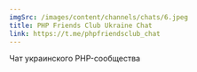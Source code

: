 ```yaml
---
imgSrc: /images/content/channels/chats/6.jpeg
title: PHP Friends Club Ukraine Chat
link: https://t.me/phpfriendsclub_chat
---
```


Чат украинского PHP-сообщества
